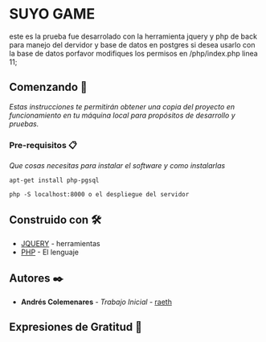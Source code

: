 # SUYO GAME

este es la prueba fue desarrolado con la herramienta jquery y php de back para manejo del dervidor y base de datos en postgres
si desea usarlo con la base de datos porfavor modifiques los permisos en /php/index.php linea 11;

## Comenzando 🚀

_Estas instrucciones te permitirán obtener una copia del proyecto en funcionamiento en tu máquina local para propósitos de desarrollo y pruebas._


### Pre-requisitos 📋

_Que cosas necesitas para instalar el software y como instalarlas_

```
apt-get install php-pgsql

php -S localhost:8000 o el despliegue del servidor
```


## Construido con 🛠️


* [JQUERY](https://api.jquery.com/) - herramientas
* [PHP](http://php.net/) - El lenguaje




## Autores ✒️


* **Andrés Colemenares** - *Trabajo Inicial* - [raeth](https://github.com/Raethandres)


## Expresiones de Gratitud 🎁

